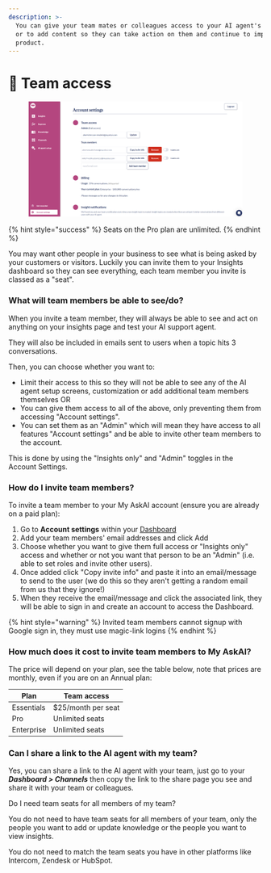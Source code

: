 ```yaml
---
description: >-
  You can give your team mates or colleagues access to your AI agent's insights
  or to add content so they can take action on them and continue to improve your
  product.
---
```


# 👯 Team access

<figure><img src="../.gitbook/assets/image (471).png" alt=""><figcaption></figcaption></figure>

{% hint style="success" %}
Seats on the Pro plan are unlimited.
{% endhint %}

You may want other people in your business to see what is being asked by your customers or visitors. Luckily you can invite them to your Insights dashboard so they can see everything, each team member you invite is classed as a "seat".

### What will team members be able to see/do?

When you invite a team member, they will always be able to see and act on anything on your insights page and test your AI support agent.

They will also be included in emails sent to users when a topic hits 3 conversations.&#x20;

Then, you can choose whether you want to:

* Limit their access to this so they will not be able to see any of the AI agent setup screens, customization or add additional team members themselves OR&#x20;
* You can give them access to all of the above, only preventing them from accessing "Account settings".
* You can set them as an "Admin" which will mean they have access to all features "Account settings" and be able to invite other team members to the account.

This is done by using the "Insights only" and "Admin" toggles in the Account Settings.

### How do I invite team members?

To invite a team member to your My AskAI account (ensure you are already on a paid plan):

1. Go to **Account settings** within your [Dashboard](https://www.myaskai.com/dashboard)
2. Add your team members' email addresses and click Add
3. Choose whether you want to give them full access or "Insights only" access and whether or not you want that person to be an "Admin" (i.e. able to set roles and invite other users).
4. Once added click "Copy invite info" and paste it into an email/message to send to the user (we do this so they aren't getting a random email from us that they ignore!)
5. When they receive the email/message and click the associated link, they will be able to sign in and create an account to access the Dashboard.

{% hint style="warning" %}
Invited team members cannot signup with Google sign in, they must use magic-link logins
{% endhint %}

### How much does it cost to invite team members to My AskAI?

The price will depend on your plan, see the table below, note that prices are monthly, even if you are on an Annual plan:

| Plan       | Team access        |
| ---------- | ------------------ |
| Essentials | $25/month per seat |
| Pro        | Unlimited seats    |
| Enterprise | Unlimited seats    |

### Can I share a link to the AI agent with my team?

Yes, you can share a link to the AI agent with your team, just go to your _**Dashboard > Channels**_ then copy the link to the share page you see and share it with your team or colleagues.&#x20;

Do I need team seats for all members of my team?

You do not need to have team seats for all members of your team, only the people you want to add or update knowledge or the people you want to view insights.&#x20;

You do not need to match the team seats you have in other platforms like Intercom, Zendesk or HubSpot.
